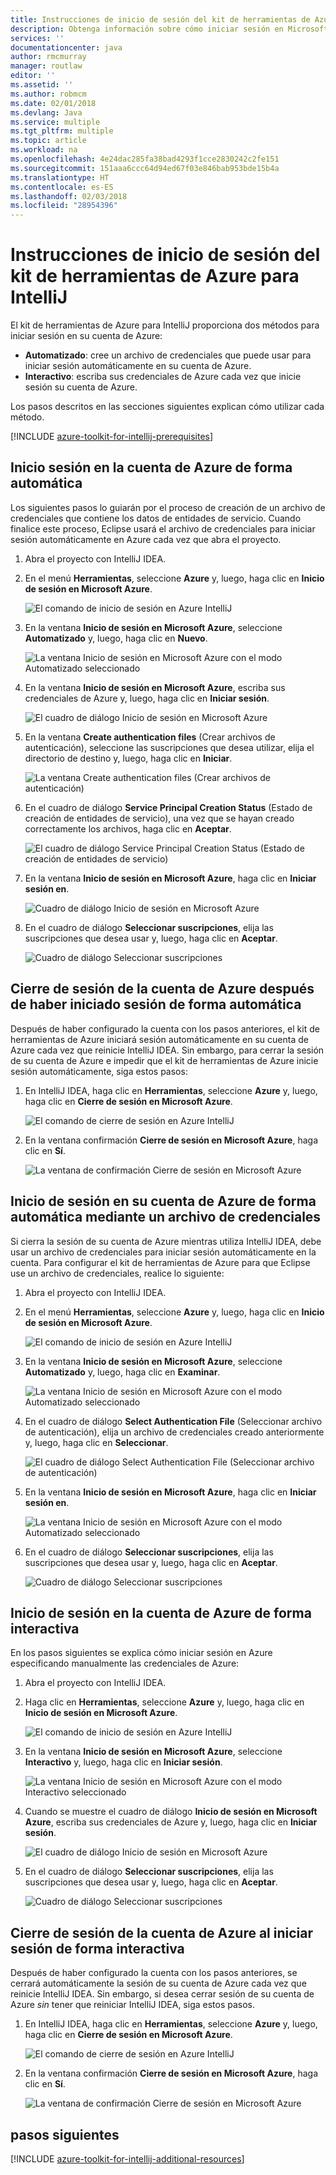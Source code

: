 ```yaml
---
title: Instrucciones de inicio de sesión del kit de herramientas de Azure para IntelliJ
description: Obtenga información sobre cómo iniciar sesión en Microsoft Azure con el kit de herramientas de Azure para IntelliJ.
services: ''
documentationcenter: java
author: rmcmurray
manager: routlaw
editor: ''
ms.assetid: ''
ms.author: robmcm
ms.date: 02/01/2018
ms.devlang: Java
ms.service: multiple
ms.tgt_pltfrm: multiple
ms.topic: article
ms.workload: na
ms.openlocfilehash: 4e24dac285fa38bad4293f1cce2830242c2fe151
ms.sourcegitcommit: 151aaa6ccc64d94ed67f03e846bab953bde15b4a
ms.translationtype: HT
ms.contentlocale: es-ES
ms.lasthandoff: 02/03/2018
ms.locfileid: "28954396"
---
```

# <a name="sign-in-instructions-for-the-azure-toolkit-for-intellij"></a>Instrucciones de inicio de sesión del kit de herramientas de Azure para IntelliJ

El kit de herramientas de Azure para IntelliJ proporciona dos métodos para iniciar sesión en su cuenta de Azure:

  * **Automatizado**: cree un archivo de credenciales que puede usar para iniciar sesión automáticamente en su cuenta de Azure.
  * **Interactivo**: escriba sus credenciales de Azure cada vez que inicie sesión su cuenta de Azure.

Los pasos descritos en las secciones siguientes explican cómo utilizar cada método.

[!INCLUDE [azure-toolkit-for-intellij-prerequisites](../includes/azure-toolkit-for-intellij-prerequisites.md)]

## <a name="sign-in-to-your-azure-account-automatically"></a>Inicio sesión en la cuenta de Azure de forma automática

Los siguientes pasos lo guiarán por el proceso de creación de un archivo de credenciales que contiene los datos de entidades de servicio. Cuando finalice este proceso, Eclipse usará el archivo de credenciales para iniciar sesión automáticamente en Azure cada vez que abra el proyecto.

1. Abra el proyecto con IntelliJ IDEA.

1. En el menú **Herramientas**, seleccione **Azure** y, luego, haga clic en **Inicio de sesión en Microsoft Azure**.

   ![El comando de inicio de sesión en Azure IntelliJ][A01]

1. En la ventana **Inicio de sesión en Microsoft Azure**, seleccione **Automatizado** y, luego, haga clic en **Nuevo**.

   ![La ventana Inicio de sesión en Microsoft Azure con el modo Automatizado seleccionado][A02]

1. En la ventana **Inicio de sesión en Microsoft Azure**, escriba sus credenciales de Azure y, luego, haga clic en **Iniciar sesión**.

   ![El cuadro de diálogo Inicio de sesión en Microsoft Azure][A03]

1. En la ventana **Create authentication files** (Crear archivos de autenticación), seleccione las suscripciones que desea utilizar, elija el directorio de destino y, luego, haga clic en **Iniciar**.

   ![La ventana Create authentication files (Crear archivos de autenticación)][A04]

1. En el cuadro de diálogo **Service Principal Creation Status** (Estado de creación de entidades de servicio), una vez que se hayan creado correctamente los archivos, haga clic en **Aceptar**.

   ![El cuadro de diálogo Service Principal Creation Status (Estado de creación de entidades de servicio)][A05]

1. En la ventana **Inicio de sesión en Microsoft Azure**, haga clic en **Iniciar sesión en**.

   ![Cuadro de diálogo Inicio de sesión en Microsoft Azure][A06]

1. En el cuadro de diálogo **Seleccionar suscripciones**, elija las suscripciones que desea usar y, luego, haga clic en **Aceptar**.

   ![Cuadro de diálogo Seleccionar suscripciones][A07]

## <a name="sign-out-of-your-azure-account-after-you-have-signed-in-automatically"></a>Cierre de sesión de la cuenta de Azure después de haber iniciado sesión de forma automática

Después de haber configurado la cuenta con los pasos anteriores, el kit de herramientas de Azure iniciará sesión automáticamente en su cuenta de Azure cada vez que reinicie IntelliJ IDEA. Sin embargo, para cerrar la sesión de su cuenta de Azure e impedir que el kit de herramientas de Azure inicie sesión automáticamente, siga estos pasos:

1. En IntelliJ IDEA, haga clic en **Herramientas**, seleccione **Azure** y, luego, haga clic en **Cierre de sesión en Microsoft Azure**.

   ![El comando de cierre de sesión en Azure IntelliJ][L01]

1. En la ventana confirmación **Cierre de sesión en Microsoft Azure**, haga clic en **Sí**.

   ![La ventana de confirmación Cierre de sesión en Microsoft Azure][L03]

## <a name="sign-in-to-your-azure-account-automatically-by-using-an-existing-credentials-file"></a>Inicio de sesión en su cuenta de Azure de forma automática mediante un archivo de credenciales

Si cierra la sesión de su cuenta de Azure mientras utiliza IntelliJ IDEA, debe usar un archivo de credenciales para iniciar sesión automáticamente en la cuenta. Para configurar el kit de herramientas de Azure para que Eclipse use un archivo de credenciales, realice lo siguiente:

1. Abra el proyecto con IntelliJ IDEA.

1. En el menú **Herramientas**, seleccione **Azure** y, luego, haga clic en **Inicio de sesión en Microsoft Azure**.

   ![El comando de inicio de sesión en Azure IntelliJ][A01]

1. En la ventana **Inicio de sesión en Microsoft Azure**, seleccione **Automatizado** y, luego, haga clic en **Examinar**.

   ![La ventana Inicio de sesión en Microsoft Azure con el modo Automatizado seleccionado][A02]

1. En el cuadro de diálogo **Select Authentication File** (Seleccionar archivo de autenticación), elija un archivo de credenciales creado anteriormente y, luego, haga clic en **Seleccionar**.

   ![El cuadro de diálogo Select Authentication File (Seleccionar archivo de autenticación)][A08]

1. En la ventana **Inicio de sesión en Microsoft Azure**, haga clic en **Iniciar sesión en**.

   ![La ventana Inicio de sesión en Microsoft Azure con el modo Automatizado seleccionado][A06]

1. En el cuadro de diálogo **Seleccionar suscripciones**, elija las suscripciones que desea usar y, luego, haga clic en **Aceptar**.

   ![Cuadro de diálogo Seleccionar suscripciones][A07]

## <a name="sign-in-to-your-azure-account-interactively"></a>Inicio de sesión en la cuenta de Azure de forma interactiva

En los pasos siguientes se explica cómo iniciar sesión en Azure especificando manualmente las credenciales de Azure:

1. Abra el proyecto con IntelliJ IDEA.

1. Haga clic en **Herramientas**, seleccione **Azure** y, luego, haga clic en **Inicio de sesión en Microsoft Azure**.

   ![El comando de inicio de sesión en Azure IntelliJ][I01]

1. En la ventana **Inicio de sesión en Microsoft Azure**, seleccione **Interactivo** y, luego, haga clic en **Iniciar sesión**.

   ![La ventana Inicio de sesión en Microsoft Azure con el modo Interactivo seleccionado][I02]

1. Cuando se muestre el cuadro de diálogo **Inicio de sesión en Microsoft Azure**, escriba sus credenciales de Azure y, luego, haga clic en **Iniciar sesión**.

   ![El cuadro de diálogo Inicio de sesión en Microsoft Azure][I03]

1. En el cuadro de diálogo **Seleccionar suscripciones**, elija las suscripciones que desea usar y, luego, haga clic en **Aceptar**.

   ![Cuadro de diálogo Seleccionar suscripciones][I04]

## <a name="sign-out-of-your-azure-account-after-you-have-signed-in-interactively"></a>Cierre de sesión de la cuenta de Azure al iniciar sesión de forma interactiva

Después de haber configurado la cuenta con los pasos anteriores, se cerrará automáticamente la sesión de su cuenta de Azure cada vez que reinicie IntelliJ IDEA. Sin embargo, si desea cerrar sesión de su cuenta de Azure *sin* tener que reiniciar IntelliJ IDEA, siga estos pasos.

1. En IntelliJ IDEA, haga clic en **Herramientas**, seleccione **Azure** y, luego, haga clic en **Cierre de sesión en Microsoft Azure**.

   ![El comando de cierre de sesión en Azure IntelliJ][L01]

1. En la ventana confirmación **Cierre de sesión en Microsoft Azure**, haga clic en **Sí**.

   ![La ventana de confirmación Cierre de sesión en Microsoft Azure][L02]

## <a name="next-steps"></a>pasos siguientes

[!INCLUDE [azure-toolkit-for-intellij-additional-resources](../includes/azure-toolkit-for-intellij-additional-resources.md)]

<!-- URL List -->

<!-- IMG List -->

[I01]: media/azure-toolkit-for-intellij-sign-in-instructions/I01.png
[I02]: media/azure-toolkit-for-intellij-sign-in-instructions/I02.png
[I03]: media/azure-toolkit-for-intellij-sign-in-instructions/I03.png
[I04]: media/azure-toolkit-for-intellij-sign-in-instructions/I04.png

[A01]: media/azure-toolkit-for-intellij-sign-in-instructions/A01.png
[A02]: media/azure-toolkit-for-intellij-sign-in-instructions/A02.png
[A03]: media/azure-toolkit-for-intellij-sign-in-instructions/A03.png
[A04]: media/azure-toolkit-for-intellij-sign-in-instructions/A04.png
[A05]: media/azure-toolkit-for-intellij-sign-in-instructions/A05.png
[A06]: media/azure-toolkit-for-intellij-sign-in-instructions/A06.png
[A07]: media/azure-toolkit-for-intellij-sign-in-instructions/A07.png
[A08]: media/azure-toolkit-for-intellij-sign-in-instructions/A08.png

[L01]: media/azure-toolkit-for-intellij-sign-in-instructions/L01.png
[L02]: media/azure-toolkit-for-intellij-sign-in-instructions/L02.png
[L03]: media/azure-toolkit-for-intellij-sign-in-instructions/L03.png
